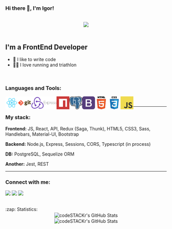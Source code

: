 ### Hi there 👋, I'm Igor!
<br />
<div id="header" align="center">
  <img src="https://i.gifer.com/origin/b2/b2a7f36f3552654689831af14f3aa91d_w200.webp" width="300"/>
</div>
<br />

## I'm a FrontEnd Developer
- 💪 I like to write code
- 🏃🏻 I love running and triathlon

<br />

### Languages and Tools:

<img align="left" alt="React" width="40px" src="https://raw.githubusercontent.com/github/explore/80688e429a7d4ef2fca1e82350fe8e3517d3494d/topics/react/react.png" />
<img align="left" alt="React" width="40px" src="https://raw.githubusercontent.com/github/explore/80688e429a7d4ef2fca1e82350fe8e3517d3494d/topics/git/git.png" />
<img align="left" alt="React" width="40px" src="https://raw.githubusercontent.com/github/explore/80688e429a7d4ef2fca1e82350fe8e3517d3494d/topics/redux/redux.png" />
<img align="left" alt="React" width="40px" src="https://raw.githubusercontent.com/github/explore/80688e429a7d4ef2fca1e82350fe8e3517d3494d/topics/express/express.png" />
<img align="left" alt="React" width="40px" src="https://raw.githubusercontent.com/github/explore/80688e429a7d4ef2fca1e82350fe8e3517d3494d/topics/npm/npm.png" />
<img align="left" alt="React" width="40px" src="https://raw.githubusercontent.com/github/explore/80688e429a7d4ef2fca1e82350fe8e3517d3494d/topics/postgresql/postgresql.png" />
<img align="left" alt="React" width="40px" src="https://raw.githubusercontent.com/github/explore/80688e429a7d4ef2fca1e82350fe8e3517d3494d/topics/bootstrap/bootstrap.png" />
<img align="left" alt="HTML5" width="40px" src="https://raw.githubusercontent.com/github/explore/80688e429a7d4ef2fca1e82350fe8e3517d3494d/topics/html/html.png" />
<img align="left" alt="CSS3" width="40px" src="https://raw.githubusercontent.com/github/explore/80688e429a7d4ef2fca1e82350fe8e3517d3494d/topics/css/css.png" />
<img align="left" alt="JavaScript" width="40px" src="https://raw.githubusercontent.com/github/explore/80688e429a7d4ef2fca1e82350fe8e3517d3494d/topics/javascript/javascript.png" />

<br />
<hr>
<h3>My stack:</h3>
<p><strong>Frontend:</strong> JS, React, API, Redux (Saga, Thunk), HTML5, CSS3, Sass, Handlebars, Material-UI, Bootstrap</p>
<p><strong>Backend:</strong> Node.js, Express, Sessions, CORS, Typescript (in process)</p>
<p><strong>DB:</strong> PostgreSQL, Sequelize ORM</p>
<p><strong>Another:</strong> Jest, REST</p>
<hr>

### Connect with me:

<a href="https://t.me/Igor_Gap"><img src="https://w7.pngwing.com/pngs/402/10/png-transparent-telegram-logo-scalable-graphics-icon-logo-blue-angle-triangle.png" width="40px" /></a>
<a href="https://wa.me/79672451516"><img src="https://flyclipart.com/thumbs/whatsapp-share-button-whatsapp-flat-icon-1033370.png" width="40px" /></a>
<a href="mailto:ig.gaponenko@gmail.com"><img src="https://img2.freepng.ru/20180330/exq/kisspng-gmail-computer-icons-email-google-gmail-5abe0b61876325.5365481615224041935546.jpg" width="40px" /></a>

<br />

<summary>:zap: Statistics:</summary>
<div id="header" align="center">
<img align="center" alt="codeSTACKr's GitHub Stats" src="https://github-readme-stats.vercel.app/api/top-langs/?username=IgorGap&langs_count=8&layout=compact" />
</div>
<div id="header" align="center">
<img align="center" alt="codeSTACKr's GitHub Stats" src="https://github-readme-stats.vercel.app/api?username=IgorGap&count_private=true&show_icons=true&theme=tokyonight" />
</div>




